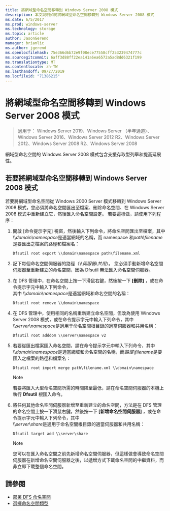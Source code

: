 ```yaml
---
title: 將網域型命名空間移轉到 Windows Server 2008 模式
description: 本文說明如何將網域型命名空間移轉到 Windows Server 2008 模式
ms.date: 6/5/2017
ms.prod: windows-server
ms.technology: storage
ms.topic: article
author: JasonGerend
manager: brianlic
ms.author: jgerend
ms.openlocfilehash: 75e366d6b72e9f08ece77558cff253239474777c
ms.sourcegitcommit: 6aff3d88ff22ea141a6ea6572a5ad8dd6321f199
ms.translationtype: MT
ms.contentlocale: zh-TW
ms.lasthandoff: 09/27/2019
ms.locfileid: "71386215"
---
```

# <a name="migrate-a-domain-based-namespace-to-windows-server-2008-mode"></a>將網域型命名空間移轉到 Windows Server 2008 模式

> 適用于： Windows Server 2019、Windows Server （半年通道）、Windows Server 2016、Windows Server 2012 R2、Windows Server 2012、Windows Server 2008 R2、Windows Server 2008

網域型命名空間的 Windows Server 2008 模式包含支援存取型列舉和提高延展性。

## <a name="to-migrate-a-domain-based-namespace-to-windows-server-2008-mode"></a>若要將網域型命名空間移轉到 Windows Server 2008 模式

若要將網域型命名空間從 Windows 2000 Server 模式移轉到 Windows Server 2008 模式，您必須將命名空間匯出至檔案、刪除命名空間、在 Windows Server 2008 模式中重新建立它，然後匯入命名空間設定。 若要這樣做，請使用下列程序：

1.  開啟 [命令提示字元] 視窗，然後輸入下列命令，將命名空間匯出至檔案，其中 \\\\*domain*\\*namespace*是適當網域的名稱，而 namespace 和*path\\filename*是要匯出之檔案的路徑和檔案名：
     ```
     Dfsutil root export \\domain\namespace path\filename.xml 
     ```
2.  記下每個命名空間伺服器的路徑（\\\\*伺服器*\\*共用*）。 您必須手動新增命名空間伺服器至重新建立的命名空間，因為 Dfsutil 無法匯入命名空間伺服器。
3.  在 DFS 管理中，在命名空間上按一下滑鼠右鍵，然後按一下 **\[刪除\]** ，或在命令提示字元中輸入下列命令， <br /> 其中 \\\\*domain*\\*namespace*是適當網域和命名空間的名稱：
     ```
     Dfsutil root remove \\domain\namespace
     ```
4.  在 DFS 管理中，使用相同的名稱重新建立命名空間，但改為使用 Windows Server 2008 模式，或在命令提示字元中輸入下列命令，其中 <br /> \\\\*server*\\*namespace*是適用于命名空間根目錄的適當伺服器和共用名稱：
     ```
     Dfsutil root adddom \\server\namespace v2
     ```
5.  若要從匯出檔案匯入命名空間，請在命令提示字元中輸入下列命令，其中 <br /> \\\\*domain*\\*namespace*是適當網域和命名空間的名稱，而*路徑\\filename*是要匯入之檔案的路徑和檔案名：
     ```
     Dfsutil root import merge path\filename.xml \\domain\namespace
     ```

    > [!NOTE]
    > 若要將匯入大型命名空間所需的時間降至最低，請在命名空間伺服器的本機上執行 **Dfsutil** 根匯入命令。
6.  將任何其他命名空間伺服器新增至重新建立的命名空間，方法是在 DFS 管理的命名空間上按一下滑鼠右鍵，然後按一下 **\[新增命名空間伺服器\]** ，或在命令提示字元中輸入下列命令，其中 <br /> \\\\*server*\\*share*是適用于命名空間根目錄的適當伺服器和共用名稱：
     ```
     Dfsutil target add \\server\share 
     ```

    > [!NOTE]
    > 您可以在匯入命名空間之前先新增命名空間伺服器，但這樣做會導致命名空間伺服器在新增命名空間伺服器之後，以遞增方式下載命名空間的中繼資料，而非立即下載整個命名空間。

## <a name="see-also"></a>請參閱
-   [部署 DFS 命名空間](deploying-dfs-namespaces.md)
-   [選擇命名空間類型](choose-a-namespace-type.md)